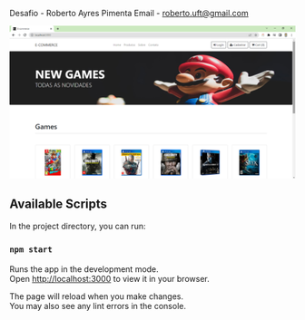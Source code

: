 Desafio - Roberto Ayres Pimenta
Email - roberto.uft@gmail.com

<p align="center">
    <img src="public/assets/readme/home.png">
</p>


## Available Scripts

In the project directory, you can run:

### `npm start`

Runs the app in the development mode.\
Open [http://localhost:3000](http://localhost:3000) to view it in your browser.

The page will reload when you make changes.\
You may also see any lint errors in the console.
